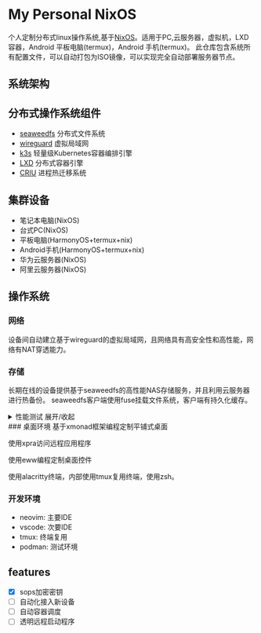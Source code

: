 # My Personal NixOS
个人定制分布式linux操作系统,基于[NixOS](https://nixos.org/)。适用于PC,云服务器，虚拟机，LXD容器，Android 平板电脑(termux)，Android 手机(termux)。
此仓库包含系统所有配置文件，可以自动打包为ISO镜像，可以实现完全自动部署服务器节点。
## 系统架构

## 分布式操作系统组件
- [seaweedfs](https://github.com/chrislusf/seaweedfs) 分布式文件系统
- [wireguard](https://www.wireguard.com/) 虚拟局域网
- [k3s](https://k3s.io/) 轻量级Kubernetes容器编排引擎
- [LXD](https://linuxcontainers.org/) 分布式容器引擎
- [CRIU](https://criu.org/) 进程热迁移系统

## 集群设备
- 笔记本电脑(NixOS)
- 台式PC(NixOS)
- 平板电脑(HarmonyOS+termux+nix)
- Android手机(HarmonyOS+termux+nix)
- 华为云服务器(NixOS)
- 阿里云服务器(NixOS)

## 操作系统
### 网络
设备间自动建立基于wireguard的虚拟局域网，且网络具有高安全性和高性能，网络有NAT穿透能力。
### 存储
长期在线的设备提供基于seaweedfs的高性能NAS存储服务，并且利用云服务器进行热备份。
seaweedfs客户端使用fuse挂载文件系统，客户端有持久化缓存。
<details><summary>性能测试 展开/收起</summary>
```
$ fio -numjobs=2 -direct=1 -ioengine=libaio -sync=1 -rw=randread -bs=16k -size=64G -time_based -runtime=60 -name=Fio -directory=mount
Jobs: 1 (f=1): [X(1),r(1)][100.0%][r=635MiB/s][r=40.6k IOPS][eta 00m:00s]
Fio: (groupid=0, jobs=1): err= 5 (file:io_u.c:1841, func=io_u error, error=Input/output error): pid=25468: Mon Nov 15 17:46:16 2021
  cpu          : usr=0.00%, sys=0.00%, ctx=2, majf=0, minf=20
  IO depths    : 1=100.0%, 2=0.0%, 4=0.0%, 8=0.0%, 16=0.0%, 32=0.0%, >=64=0.0%
     submit    : 0=0.0%, 4=100.0%, 8=0.0%, 16=0.0%, 32=0.0%, 64=0.0%, >=64=0.0%
     complete  : 0=50.0%, 4=50.0%, 8=0.0%, 16=0.0%, 32=0.0%, 64=0.0%, >=64=0.0%
     issued rwts: total=1,0,0,0 short=0,0,0,0 dropped=0,0,0,0
     latency   : target=0, window=0, percentile=100.00%, depth=1
Fio: (groupid=0, jobs=1): err= 0: pid=25469: Mon Nov 15 17:46:16 2021
  read: IOPS=40.6k, BW=635MiB/s (666MB/s)(37.2GiB/60001msec)
    slat (usec): min=14, max=3389, avg=23.70, stdev=26.92
    clat (nsec): min=319, max=907298, avg=403.04, stdev=902.99
     lat (usec): min=14, max=3390, avg=24.20, stdev=27.03
    clat percentiles (nsec):
     |  1.00th=[  338],  5.00th=[  342], 10.00th=[  346], 20.00th=[  350],
     | 30.00th=[  354], 40.00th=[  354], 50.00th=[  358], 60.00th=[  366],
     | 70.00th=[  374], 80.00th=[  402], 90.00th=[  548], 95.00th=[  596],
     | 99.00th=[  692], 99.50th=[ 1032], 99.90th=[ 1736], 99.95th=[ 5856],
     | 99.99th=[20352]
   bw (  KiB/s): min=615392, max=677984, per=100.00%, avg=650262.86, stdev=11238.15, samples=119
   iops        : min=38462, max=42374, avg=40641.43, stdev=702.38, samples=119
  lat (nsec)   : 500=89.38%, 750=9.82%, 1000=0.28%
  lat (usec)   : 2=0.44%, 4=0.02%, 10=0.01%, 20=0.04%, 50=0.01%
  lat (usec)   : 100=0.01%, 250=0.01%, 500=0.01%, 750=0.01%, 1000=0.01%
  cpu          : usr=3.99%, sys=12.62%, ctx=2439734, majf=0, minf=18
  IO depths    : 1=100.0%, 2=0.0%, 4=0.0%, 8=0.0%, 16=0.0%, 32=0.0%, >=64=0.0%
     submit    : 0=0.0%, 4=100.0%, 8=0.0%, 16=0.0%, 32=0.0%, 64=0.0%, >=64=0.0%
     complete  : 0=0.0%, 4=100.0%, 8=0.0%, 16=0.0%, 32=0.0%, 64=0.0%, >=64=0.0%
     issued rwts: total=2438088,0,0,0 short=0,0,0,0 dropped=0,0,0,0
     latency   : target=0, window=0, percentile=100.00%, depth=1
```
</details>
### 桌面环境
基于xmonad框架编程定制平铺式桌面

使用xpra访问远程应用程序

使用eww编程定制桌面控件

使用alacritty终端，内部使用tmux复用终端，使用zsh。
### 开发环境
- neovim: 主要IDE
- vscode: 次要IDE
- tmux: 终端复用
- podman: 测试环境

## features
- [x] sops加密密钥
- [ ] 自动化接入新设备
- [ ] 自动容器调度
- [ ] 透明远程启动程序
